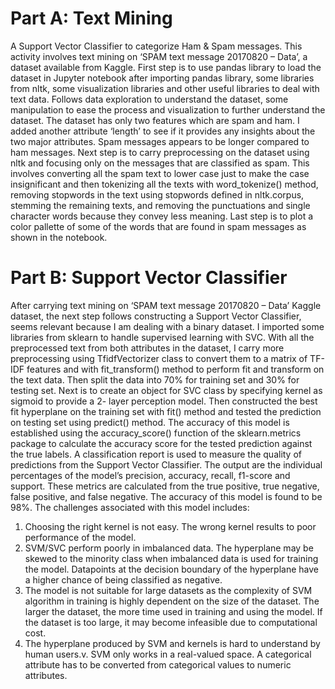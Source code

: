 # Part A: Text Mining
A Support Vector Classifier to categorize Ham &amp; Spam messages.
This activity involves text mining on ‘SPAM text message 20170820 – Data’, a dataset available from Kaggle.
First step is to use pandas library to load the dataset in Jupyter notebook after importing pandas library, some libraries from nltk, some visualization
libraries and other useful libraries to deal with text data. Follows data exploration to understand the dataset, some manipulation to ease the process and visualization to further understand the dataset. The dataset has only two features which are spam and ham. I added another attribute ‘length’ to see if it provides any insights about the two major attributes. Spam messages appears to be longer compared to ham messages.
Next step is to carry preprocessing on the dataset using nltk and focusing only on the messages that are classified as spam. This involves converting all the spam text to lower case just to make the case insignificant and then tokenizing all the texts with word_tokenize() method, removing stopwords in the text using stopwords defined in nltk.corpus, stemming the remaining texts, and removing the punctuations and single character words because they convey less meaning.
Last step is to plot a color pallette of some of the words that are found in spam messages as shown in the notebook.
# Part B: Support Vector Classifier
After carrying text mining on ‘SPAM text message 20170820 – Data’ Kaggle dataset, the
next step follows constructing a Support Vector Classifier, seems relevant because I am
dealing with a binary dataset. I imported some libraries from sklearn to handle supervised
learning with SVC. With all the preprocessed text from both attributes in the dataset, I
carry more preprocessing using TfidfVectorizer class to convert them to a matrix of TF-
IDF features and with fit_transform() method to perform fit and transform on the text
data. Then split the data into 70% for training set and 30% for testing set.
Next is to create an object for SVC class by specifying kernel as sigmoid to provide a 2-
layer perception model. Then constructed the best fit hyperplane on the training set with
fit() method and tested the prediction on testing set using predict() method.
The accuracy of this model is established using the accuracy_score() function of the
sklearn.metrics package to calculate the accuracy score for the tested prediction against
the true labels. A classification report is used to measure the quality of predictions from
the Support Vector Classifier. The output are the individual percentages of the model’s
precision, accuracy, recall, f1-score and support. These metrics are calculated from the
true positive, true negative, false positive, and false negative. The accuracy of this model
is found to be 98%.
The challenges associated with this model includes:
1. Choosing the right kernel is not easy. The wrong kernel results to poor performance of the model.
2. SVM/SVC perform poorly in imbalanced data. The hyperplane may be skewed to the minority class when imbalanced data is used for training the model. Datapoints at the decision boundary of the hyperplane have a higher chance of being classified as negative.
3. The model is not suitable for large datasets as the complexity of SVM algorithm in
training is highly dependent on the size of the dataset. The larger the dataset, the
more time used in training and using the model. If the dataset is too large, it may
become infeasible due to computational cost.
4. The hyperplane produced by SVM and kernels is hard to understand by human
users.v. SVM only works in a real-valued space. A categorical attribute has to be
converted from categorical values to numeric attributes.

